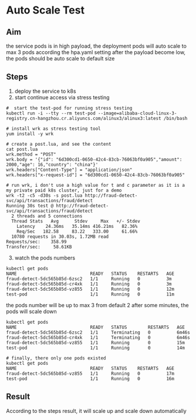 # Auto Scale Test
## Aim
the service pods is in high payload, the deployment pods will auto scale to max 3 pods according the hpa.yaml setting
after the payload become low, the pods should be auto scale to default size

## Steps
1. deploy the service to k8s
2. start continue access via stress testing
```shell
#  start the test-pod for running stress testing
kubectl run -i --tty --rm test-pod --image=alibaba-cloud-linux-3-registry.cn-hangzhou.cr.aliyuncs.com/alinux3/alinux3:latest /bin/bash

# install wrk as stress testing tool
yum install -y wrk

# create a post.lua, and see the content
cat post.lua 
wrk.method = "POST"
wrk.body = '{"id": "6d300cd1-0650-42c4-83cb-76063bf0a905","amount": 2000,"age": 16,"country": "china"}'
wrk.headers["Content-Type"] = "application/json"
wrk.headers["x-request-id"] = "6d300cd1-0650-42c4-83cb-76063bf0a905"

# run wrk, i don't use a high value for t and c parameter as it is a my private paid k8s cluster, just for a demo
wrk -t2 -c5 -d30s -s post.lua http://fraud-detect-svc/api/transactions/fraud/detect
Running 30s test @ http://fraud-detect-svc/api/transactions/fraud/detect
  2 threads and 5 connections
  Thread Stats   Avg      Stdev     Max   +/- Stdev
    Latency    24.36ms   35.14ms 416.21ms   82.36%
    Req/Sec   182.58     83.22   333.00     61.66%
  10780 requests in 30.03s, 1.72MB read
Requests/sec:    358.99
Transfer/sec:     58.61KB
```
3. watch the pods numbers
```shell
kubectl get pods
NAME                            READY   STATUS    RESTARTS   AGE
fraud-detect-5dc565b85d-6zsc2   1/1     Running   0          3m
fraud-detect-5dc565b85d-cr4xk   1/1     Running   0          3m
fraud-detect-5dc565b85d-vz855   1/1     Running   0          12m
test-pod                        1/1     Running   0          11m
```
the pods number will be up to  max 3 from default 2
after some minutes, the pods will scale down
```shell
kubectl get pods
NAME                            READY   STATUS        RESTARTS   AGE
fraud-detect-5dc565b85d-6zsc2   1/1     Terminating   0          6m46s
fraud-detect-5dc565b85d-cr4xk   1/1     Terminating   0          6m46s
fraud-detect-5dc565b85d-vz855   1/1     Running       0          15m
test-pod                        1/1     Running       0          14m

# finally, there only one pods existed
kubectl get pods 
NAME                            READY   STATUS    RESTARTS   AGE
fraud-detect-5dc565b85d-vz855   1/1     Running   0          17m
test-pod                        1/1     Running   0          16m
```

## Result
According to the steps result, it will  scale up and scale down automatically